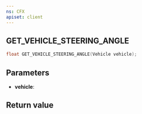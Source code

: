 ```yaml
---
ns: CFX
apiset: client
---
```

## GET_VEHICLE_STEERING_ANGLE

```c
float GET_VEHICLE_STEERING_ANGLE(Vehicle vehicle);
```


## Parameters
* **vehicle**: 

## Return value
